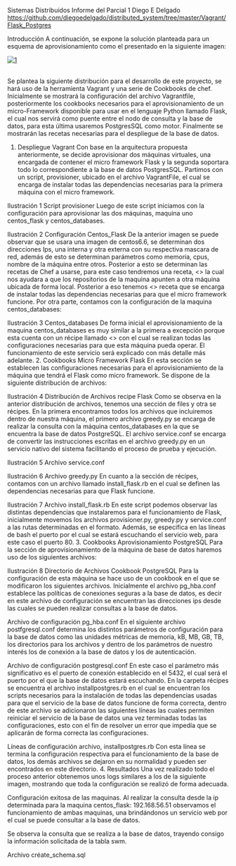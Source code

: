 Sistemas Distribuidos
Informe del Parcial 1
Diego E Delgado 
https://github.com/diegoedelgado/distributed_system/tree/master/Vagrant/Flask_Postgres 

Introducción
A continuación, se expone la solución planteada para un esquema de aprovisionamiento como el presentado en la siguiente imagen:

<a href='https://postimg.org/image/bki58ba4j/' target='_blank'><img src='https://s13.postimg.org/bki58ba4j/image.png' border='0' alt="1"/></a><br/><br/>

 
Se plantea la siguiente distribución para el desarrollo de este proyecto, se hará uso de la herramienta Vagrant y una serie de Cookbooks de chef. Inicialmente se mostrará la configuración del archivo Vagrantfile, posteriormente los cookbooks necesarios para el aprovisionamiento de un micro-Framework disponible para usar en el lenguaje Python llamado Flask, el cual nos servirá como puente entre el nodo de consulta y la base de datos, para esta última usaremos PostgresSQL como motor. Finalmente se mostrarán las recetas necesarias para el despliegue de la base de datos.
1.	Despliegue Vagrant 
Con base en la arquitectura propuesta anteriormente, se decide aprovisionar dos máquinas virtuales, una encargada de contener el micro framework Flask y la segunda soportara todo lo correspondiente a la base de datos PostgresSQL.
Partimos con un script, provisioner, ubicado en el archivo VagrantFile, el cual se encarga de instalar todas las dependencias necesarias para la primera máquina con el micro framework.
 
Ilustración 1 Script provisioner
Luego de este script iniciamos con la configuración para aprovisionar las dos máquinas, maquina uno centos_flask y centos_databases.
 
Ilustración 2 Configuración Centos_Flask
De la anterior imagen se puede observar que se usara una imagen de centos6.6, se determinan dos direcciones Ips, una interna y otra externa con su respectiva mascara de red, además de esto se determinan parámetros como memoria, cpus, nombre de la máquina entre otros. Posterior a esto se determinan las recetas de Chef a usarse, para este caso tendremos una receta, <<mirror>> la cual nos ayudara a que los repositorios de la maquina apunten a otra máquina ubicada de forma local. Posterior a eso tenemos <<flask>> receta que se encarga de instalar todas las dependencias necesarias para que el micro framework funcione.
Por otra parte, contamos con la configuración de la maquina centos_databases:
 
Ilustración 3 Centos_databases
De forma inicial el aprovisionamiento de la maquina centos_databases es muy similar a la primera a excepción porque esta cuenta con un récipe llamado <<postgres>> con el cual se realizan todas las configuraciones necesarias para que esta máquina pueda operar. El funcionamiento de este servicio será explicado con más detalle más adelante.
2.	Cookbooks Micro Framework Flask
En esta sección se establecen las configuraciones necesarias para el aprovisionamiento de la máquina que tendrá el Flask como micro framework.
Se dispone de la siguiente distribución de archivos:
 
Ilustración 4 Distribución de Archivos recipe Flask
Como se observa en la anterior distribución de archivos, tenemos una sección de files y otra se récipes. En la primera encontramos todos los archivos que incluiremos dentro de nuestra máquina, el primero archivo greedy.py se encarga de realizar la consulta con la máquina centos_databases en la que se encuentra la base de datos PostgreSQL. El archivo service.conf  se encarga de convertir las instrucciones escritas en el archivo greedy.py en un servicio nativo del sistema facilitando el proceso de prueba y ejecución. 
 
Ilustración 5 Archivo service.conf
 
Ilustración 6 Archivo greedy.py
En cuanto a la sección de récipes, contamos con un archivo llamado install_flask.rb en el cual se definen las dependencias necesarias para que Flask funcione.

 
Ilustración 7 Archivo install_flask.rb
En este script podemos observar las distintas dependencias que instalaremos para el funcionamiento de Flask, inicialmente movemos los archivos provisioner.py, greedy.py y service.conf a las rutas determinadas en el formato. Además, se especifica en las líneas de bash el puerto por el cual se estará escuchando el servicio web, para este caso el puerto 80.
3.	Cookbooks Aprovisionamiento PostgreSQL
Para la sección de aprovisionamiento de la máquina de base de datos haremos uso de los siguientes archivos:
 
Ilustración 8 Directorio de Archivos Cookbook PostgreSQL
Para la configuración de esta máquina se hace uso de un cookbook en el que se modificaron los siguientes archivos.
Inicialmente el archivo pg_hba.conf establece las políticas de conexiones seguras a la base de datos, es decir en este archivo de configuración se encuentran las direcciones ips desde las cuales se pueden realizar consultas a la base de datos.
 
Archivo de configuración pg_hba.conf
En el siguiente archivo postfgresql.conf determina los distintos parámetros de configuración para la base de datos como las unidades métricas de memoria, kB, MB, GB, TB, los directorios para los archivos y dentro de los parámetros de nuestro interés los de conexión a la base de datos y los de autenticación.
 
Archivo de configuración postgresql.conf
En este caso el parámetro más significativo es el puerto de conexión establecido en el 5432, el cual será el puerto por el que la base de datos estará escuchando. 
En la carpeta récipes se encuentra el archivo installpostgres.rb en el cual se encuentran los scripts necesarios para la instalación de todas las dependencias usadas para que el servicio de la base de datos funcione de forma correcta, dentro de este archivo se adicionaron las siguientes líneas las cuales permiten reiniciar el servicio de la base de datos una vez terminadas todas las configuraciones, esto con el fin de resolver un error que impedía que se aplicarán de forma correcta las configuraciones.
 
Líneas de configuración archivo, installpostgres.rb
Con esta línea se termina la configuración respectiva para el funcionamiento de la base de datos, los demás archivos se dejaron en su normalidad y pueden ser encontrados en este directorio.
4.	Resultados
Una vez realizado todo el proceso anterior obtenemos unos logs similares a los de la siguiente imagen, mostrando que toda la configuración se realizó de forma adecuada.
 
Configuración exitosa de las maquinas.
Al realizar la consulta desde la ip determinada para la maquina centos_flask: 192.168.56.51 observamos el funcionamiento de ambas maquinas, una brindándonos un servicio web por el cual se puede consultar a la base de datos.
 
Se observa la consulta que se realiza a la base de datos, trayendo consigo la información solicitada de la tabla swm.
 
Archivo créate_schema.sql

